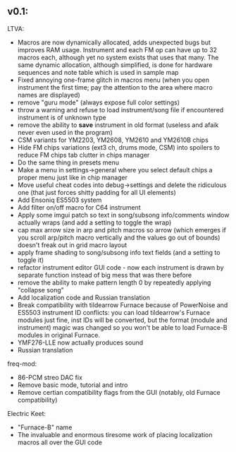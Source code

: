 ## v0.1:
LTVA:
- Macros are now dynamically allocated, adds unexpected bugs but improves RAM usage. Instrument and each FM op can have up to 32 macros each, although yet no system exists that uses that many. The same dynamic allocation, although simplified, is done for hardware sequences and note table which is used in sample map
- Fixed annoying one-frame glitch in macros menu (when you open instrument the first time; pay the attention to the area where macro names are displayed)
- remove "guru mode" (always expose full color settings)
- throw a warning and refuse to load instrument/song file if encountered instrument is of unknown type
- remove the ability to **save** instrument in old format (useless and afaik never even used in the program)
- CSM variants for YM2203, YM2608, YM2610 and YM2610B chips
- Hide FM chips variations (ext3 ch, drums mode, CSM) into spoilers to reduce FM chips tab clutter in chips manager
- Do the same thing in presets menu
- Make a menu in settings->general where you select default chips a proper menu just like in chip manager
- Move useful cheat codes into debug->settings and delete the ridiculous one (that just forces shitty padding for all UI elements)
- Add Ensoniq ES5503 system
- Add filter on/off macro for C64 instrument
- Apply some imgui patch so text in song/subsong info/comments window actually wraps (and add a setting to toggle the wrap)
- cap max arrow size in arp and pitch macros so arrow (which emerges if you scroll arp/pitch macro vertically and the values go out of bounds) doesn't freak out in grid macro layout
- apply frame shading to song/subsong info text fields (and a setting to toggle it)
- refactor instrument editor GUI code - now each instrument is drawn by separate function instead of big mess that was there before
- remove the ability to make pattern length 0 by repeatedly applying "collapse song"
- Add localization code and Russian translation
- Break compatibility with tildearrow Furnace because of PowerNoise and ES5503 instrument ID conflicts: you can load tildearrow's Furnace modules just fine, inst IDs will be converted, but the format (module and instrument) magic was changed so you won't be able to load Furnace-B modules in original Furnace.
- YMF276-LLE now actually produces sound
- Russian translation

freq-mod:
- 86-PCM streo DAC fix
- Remove basic mode, tutorial and intro
- Remove certian compatibility flags from the GUI (notably, old Furnace compatibility)

Electric Keet:
- "Furnace-B" name
- The invaluable and enormous tiresome work of placing localization macros all over the GUI code
